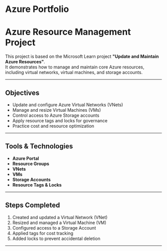 # Azure Portfolio

# Azure Resource Management Project

This project is based on the Microsoft Learn project **"Update and Maintain Azure Resources"**.  
It demonstrates how to manage and maintain core Azure resources, including virtual networks, virtual machines, and storage accounts.

---

## Objectives
- Update and configure Azure Virtual Networks (VNets)
- Manage and resize Virtual Machines (VMs)
- Control access to Azure Storage accounts
- Apply resource tags and locks for governance
- Practice cost and resource optimization

---

## Tools & Technologies
- **Azure Portal**
- **Resource Groups**
- **VNets**
- **VMs**
- **Storage Accounts**
- **Resource Tags & Locks**

---

## Steps Completed
1. Created and updated a Virtual Network (VNet)  
2. Resized and managed a Virtual Machine (VM)  
3. Configured access to a Storage Account  
4. Applied tags for cost tracking  
5. Added locks to prevent accidental deletion  

---

